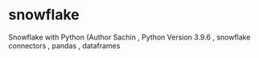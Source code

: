 # snowflake
Snowflake with Python (Author Sachin , Python Version 3.9.6 , snowflake connectors , pandas , dataframes

